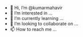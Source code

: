 - 👋 Hi, I’m @kumarmahavir
- 👀 I’m interested in ...
- 🌱 I’m currently learning ...
- 💞️ I’m looking to collaborate on ...
- 📫 How to reach me ...

<!---
kumarmahavir/kumarmahavir is a ✨ special ✨ rep
ository because its `README.md` (this file) appears on your GitHub profile.
You can click the Preview link to take a look at your changes.
--->
